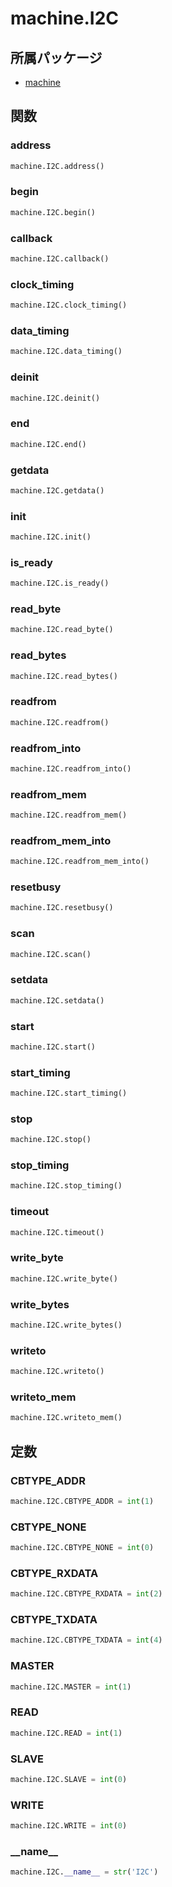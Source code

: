 # machine.I2C

## 所属パッケージ
- [machine](../../module/machine)

## 関数

### address
```python
machine.I2C.address()
```

### begin
```python
machine.I2C.begin()
```

### callback
```python
machine.I2C.callback()
```

### clock\_timing
```python
machine.I2C.clock_timing()
```

### data\_timing
```python
machine.I2C.data_timing()
```

### deinit
```python
machine.I2C.deinit()
```

### end
```python
machine.I2C.end()
```

### getdata
```python
machine.I2C.getdata()
```

### init
```python
machine.I2C.init()
```

### is\_ready
```python
machine.I2C.is_ready()
```

### read\_byte
```python
machine.I2C.read_byte()
```

### read\_bytes
```python
machine.I2C.read_bytes()
```

### readfrom
```python
machine.I2C.readfrom()
```

### readfrom\_into
```python
machine.I2C.readfrom_into()
```

### readfrom\_mem
```python
machine.I2C.readfrom_mem()
```

### readfrom\_mem\_into
```python
machine.I2C.readfrom_mem_into()
```

### resetbusy
```python
machine.I2C.resetbusy()
```

### scan
```python
machine.I2C.scan()
```

### setdata
```python
machine.I2C.setdata()
```

### start
```python
machine.I2C.start()
```

### start\_timing
```python
machine.I2C.start_timing()
```

### stop
```python
machine.I2C.stop()
```

### stop\_timing
```python
machine.I2C.stop_timing()
```

### timeout
```python
machine.I2C.timeout()
```

### write\_byte
```python
machine.I2C.write_byte()
```

### write\_bytes
```python
machine.I2C.write_bytes()
```

### writeto
```python
machine.I2C.writeto()
```

### writeto\_mem
```python
machine.I2C.writeto_mem()
```

## 定数

### CBTYPE\_ADDR
```python
machine.I2C.CBTYPE_ADDR = int(1)
```

### CBTYPE\_NONE
```python
machine.I2C.CBTYPE_NONE = int(0)
```

### CBTYPE\_RXDATA
```python
machine.I2C.CBTYPE_RXDATA = int(2)
```

### CBTYPE\_TXDATA
```python
machine.I2C.CBTYPE_TXDATA = int(4)
```

### MASTER
```python
machine.I2C.MASTER = int(1)
```

### READ
```python
machine.I2C.READ = int(1)
```

### SLAVE
```python
machine.I2C.SLAVE = int(0)
```

### WRITE
```python
machine.I2C.WRITE = int(0)
```

### \_\_name\_\_
```python
machine.I2C.__name__ = str('I2C')
```
